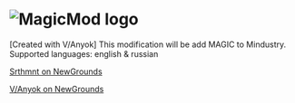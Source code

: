 # ![MagicMod logo](http://shtdev.000webhostapp.com/MM.png)
 [Created with V/Anyok] This modification will be add MAGIC to Mindustry. Supported languages: english & russian

 [Srthmnt on NewGrounds](https://srthmnt.newgrounds.com/)
 
 [V/Anyok on NewGrounds](https://vanyokvanyok.newgrounds.com/)
